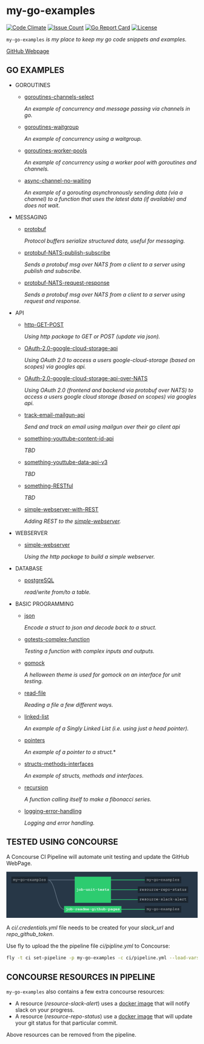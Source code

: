 # my-go-examples

[![Code Climate](https://codeclimate.com/github/JeffDeCola/my-go-examples/badges/gpa.svg)](https://codeclimate.com/github/JeffDeCola/my-go-examples)
[![Issue Count](https://codeclimate.com/github/JeffDeCola/my-go-examples/badges/issue_count.svg)](https://codeclimate.com/github/JeffDeCola/my-go-examples/issues)
[![Go Report Card](https://goreportcard.com/badge/jeffdecola/my-go-examples)](https://goreportcard.com/report/jeffdecola/my-go-examples)
[![License](http://img.shields.io/:license-mit-blue.svg)](http://jeffdecola.mit-license.org)

`my-go-examples` _is my place to keep my go code snippets and examples._

[GitHub Webpage](https://jeffdecola.github.io/my-go-examples/)

## GO EXAMPLES

* GOROUTINES

  * [goroutines-channels-select](https://github.com/JeffDeCola/my-go-examples/tree/master/goroutines-channels-select)

    _An example of concurrency and message passing via channels in go._

  * [goroutines-waitgroup](https://github.com/JeffDeCola/my-go-examples/tree/master/goroutines-waitgroup)

    _An example of concurrency using a waitgroup._

  * [goroutines-worker-pools](https://github.com/JeffDeCola/my-go-examples/tree/master/goroutines-worker-pools)

    _An example of concurrency using a worker pool with goroutines and channels._

  * [async-channel-no-waiting](https://github.com/JeffDeCola/my-go-examples/tree/master/async-channel-no-waiting)

    _An example of a gorouting asynchronously sending data (via a channel) to a function that
    uses the latest data (if available) and does not wait._

* MESSAGING

  * [protobuf](https://github.com/JeffDeCola/my-go-examples/tree/master/protobuf)

    _Protocol buffers serialize structured data, useful for messaging._

  * [protobuf-NATS-publish-subscribe](https://github.com/JeffDeCola/my-go-examples/tree/master/protobuf-NATS-publish-subscribe)

    _Sends a protobuf msg over NATS from a client to a server using publish and subscribe._

  * [protobuf-NATS-request-response](https://github.com/JeffDeCola/my-go-examples/tree/master/protobuf-NATS-request-response)

    _Sends a protobuf msg over NATS from a client to a server using request and response._

* API

  * [http-GET-POST](https://github.com/JeffDeCola/my-go-examples/tree/master/http-GET-POST)

    _Using http package to GET or POST (update via json)._

  * [OAuth-2.0-google-cloud-storage-api](https://github.com/JeffDeCola/my-go-examples/tree/master/OAuth-2.0-google-cloud-storage-api)

    _Using OAuth 2.0 to access a users google-cloud-storage (based on scopes) via googles api._

  * [OAuth-2.0-google-cloud-storage-api-over-NATS](https://github.com/JeffDeCola/my-go-examples/tree/master/OAuth-2.0-google-cloud-storage-api-over-NATS)

    _Using OAuth 2.0 (frontend and backend via protobuf over NATS) to
    access a users google cloud storage (based on scopes) via googles api._

  * [track-email-mailgun-api](https://github.com/JeffDeCola/my-go-examples/tree/master/track-email-mailgun-api)

    _Send and track an email using mailgun over their go client api_

  * [something-youttube-content-id-api](https://github.com/JeffDeCola/my-go-examples/tree/master/something-youtube-content-id-api)

    _TBD_

  * [something-youttube-data-api-v3](https://github.com/JeffDeCola/my-go-examples/tree/master/something-youtube-data-api-ve)

    _TBD_

  * [something-RESTful](https://github.com/JeffDeCola/my-go-examples/tree/master/something-RESTful)

    _TBD_

  * [simple-webserver-with-REST](https://github.com/JeffDeCola/my-go-examples/tree/master/simple-webserver-with-REST)

    _Adding REST to the [simple-webserver](https://github.com/JeffDeCola/my-go-examples/tree/master/simple-webserver)._

* WEBSERVER

  * [simple-webserver](https://github.com/JeffDeCola/my-go-examples/tree/master/simple-webserver)

    _Using the http package to build a simple webserver._

* DATABASE

  * [postgreSQL](https://github.com/JeffDeCola/my-go-examples/tree/master/postgreSQL)

    _read/write from/to a table._

* BASIC PROGRAMMING

  * [json](https://github.com/JeffDeCola/my-go-examples/tree/master/json)

    _Encode a struct to json and decode back to a struct._

  * [gotests-complex-function](https://github.com/JeffDeCola/my-go-examples/tree/master/gotests-complex-function)

    _Testing a function with complex inputs and outputs._

  * [gomock](https://github.com/JeffDeCola/my-go-examples/tree/master/gomock)

    _A helloween theme is used for gomock on an interface for unit testing._

  * [read-file](https://github.com/JeffDeCola/my-go-examples/tree/master/read-file)

    _Reading a file a few different ways._

  * [linked-list](https://github.com/JeffDeCola/my-go-examples/tree/master/linked-list)

    _An example of a Singly Linked List (i.e. using just a head pointer)._

  * [pointers](https://github.com/JeffDeCola/my-go-examples/tree/master/pointers)

    _An example of a pointer to a struct._*

  * [structs-methods-interfaces](https://github.com/JeffDeCola/my-go-examples/tree/master/structs-methods-interfaces)

    _An example of structs, methods and interfaces._

  * [recursion](https://github.com/JeffDeCola/my-go-examples/tree/master/recursion)

    _A function calling itself to make a fibonacci series._

  * [logging-error-handling](https://github.com/JeffDeCola/my-go-examples/tree/master/logging-error-handling)

    _Logging and error handling._

## TESTED USING CONCOURSE

A Concourse CI Pipeline will automate unit testing and update the GitHub WebPage.

![IMAGE - my-go-examples concourse ci piepline - IMAGE](docs/pics/my-go-examples-pipeline.jpg)

A _ci/.credentials.yml_ file needs to be created for your _slack_url_ and _repo_github_token_.

Use fly to upload the the pipeline file _ci/pipline.yml_ to Concourse:

```bash
fly -t ci set-pipeline -p my-go-examples -c ci/pipeline.yml --load-vars-from ci/.credentials.yml
```

## CONCOURSE RESOURCES IN PIPELINE

`my-go-examples` also contains a few extra concourse resources:

* A resource (_resource-slack-alert_) uses a [docker image](https://hub.docker.com/r/cfcommunity/slack-notification-resource)
  that will notify slack on your progress.
* A resource (_resource-repo-status_) use a [docker image](https://hub.docker.com/r/dpb587/github-status-resource)
  that will update your git status for that particular commit.

Above resources can be removed from the pipeline.
